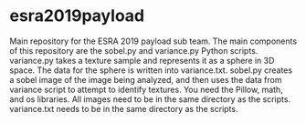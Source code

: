 # esra2019payload
Main repository for the ESRA 2019 payload sub team.
The main components of this repository are the sobel.py and variance.py Python scripts. 
variance.py takes a texture sample and represents it as a sphere in 3D space. The data for the sphere is written into variance.txt. 
sobel.py creates a sobel image of the image being analyzed, and then uses the data from variance script to attempt to identify textures. 
You need the Pillow, math, and os libraries. 
All images need to be in the same directory as the scripts. 
variance.txt needs to be in the same directory as the scripts. 
